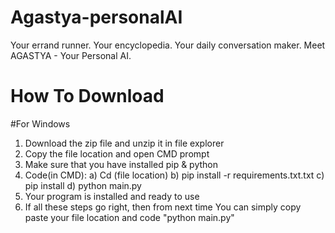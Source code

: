 # Agastya-personalAI
 Your errand runner. Your encyclopedia. Your daily conversation maker. Meet AGASTYA - Your Personal AI.

# How To Download
   #For Windows
1. Download the zip file and unzip it in file explorer
2. Copy the file location and open CMD prompt
3. Make sure that you have installed pip & python
4. Code(in CMD):
  a) Cd (file location)
  b) pip install -r requirements.txt.txt
  c) pip install 
  d) python main.py
5. Your program is installed and ready to use
6. If all these steps go right, then from next time 
You can simply copy paste your file location and code
"python main.py"
